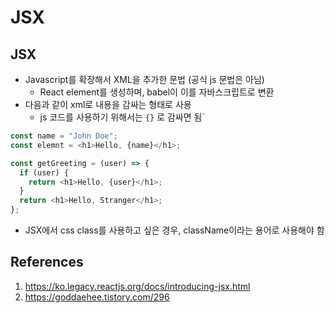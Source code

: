 # JSX

## JSX

- Javascript를 확장해서 XML을 추가한 문법 (공식 js 문법은 아님)
  - React element를 생성하며, babel이 이를 자바스크립트로 변환
- 다음과 같이 xml로 내용을 감싸는 형태로 사용
  - js 코드를 사용하기 위해서는 `{}` 로 감싸면 됨`

```js
const name = "John Doe";
const elemnt = <h1>Hello, {name}</h1>;

const getGreeting = (user) => {
  if (user) {
    return <h1>Hello, {user}</h1>;
  }
  return <h1>Hello, Stranger</h1>;
};
```

- JSX에서 css class를 사용하고 싶은 경우, className이라는 용어로 사용해야 함

## References

1. https://ko.legacy.reactjs.org/docs/introducing-jsx.html
2. https://goddaehee.tistory.com/296
